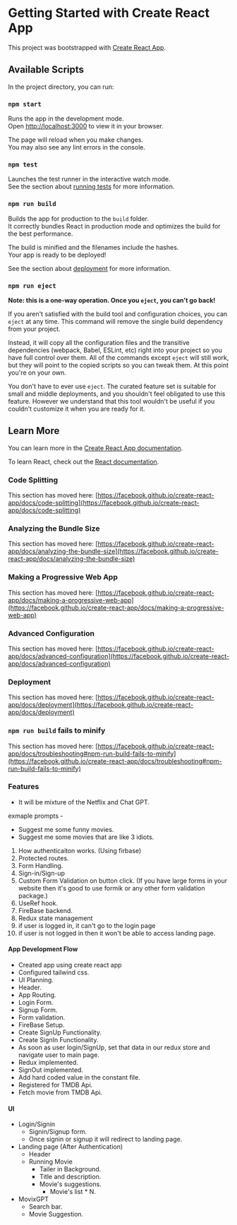 # Getting Started with Create React App

This project was bootstrapped with [Create React App](https://github.com/facebook/create-react-app).

## Available Scripts

In the project directory, you can run:

### `npm start`

Runs the app in the development mode.\
Open [http://localhost:3000](http://localhost:3000) to view it in your browser.

The page will reload when you make changes.\
You may also see any lint errors in the console.

### `npm test`

Launches the test runner in the interactive watch mode.\
See the section about [running tests](https://facebook.github.io/create-react-app/docs/running-tests) for more information.

### `npm run build`

Builds the app for production to the `build` folder.\
It correctly bundles React in production mode and optimizes the build for the best performance.

The build is minified and the filenames include the hashes.\
Your app is ready to be deployed!

See the section about [deployment](https://facebook.github.io/create-react-app/docs/deployment) for more information.

### `npm run eject`

**Note: this is a one-way operation. Once you `eject`, you can't go back!**

If you aren't satisfied with the build tool and configuration choices, you can `eject` at any time. This command will remove the single build dependency from your project.

Instead, it will copy all the configuration files and the transitive dependencies (webpack, Babel, ESLint, etc) right into your project so you have full control over them. All of the commands except `eject` will still work, but they will point to the copied scripts so you can tweak them. At this point you're on your own.

You don't have to ever use `eject`. The curated feature set is suitable for small and middle deployments, and you shouldn't feel obligated to use this feature. However we understand that this tool wouldn't be useful if you couldn't customize it when you are ready for it.

## Learn More

You can learn more in the [Create React App documentation](https://facebook.github.io/create-react-app/docs/getting-started).

To learn React, check out the [React documentation](https://reactjs.org/).

### Code Splitting

This section has moved here: [https://facebook.github.io/create-react-app/docs/code-splitting](https://facebook.github.io/create-react-app/docs/code-splitting)

### Analyzing the Bundle Size

This section has moved here: [https://facebook.github.io/create-react-app/docs/analyzing-the-bundle-size](https://facebook.github.io/create-react-app/docs/analyzing-the-bundle-size)

### Making a Progressive Web App

This section has moved here: [https://facebook.github.io/create-react-app/docs/making-a-progressive-web-app](https://facebook.github.io/create-react-app/docs/making-a-progressive-web-app)

### Advanced Configuration

This section has moved here: [https://facebook.github.io/create-react-app/docs/advanced-configuration](https://facebook.github.io/create-react-app/docs/advanced-configuration)

### Deployment

This section has moved here: [https://facebook.github.io/create-react-app/docs/deployment](https://facebook.github.io/create-react-app/docs/deployment)

### `npm run build` fails to minify

This section has moved here: [https://facebook.github.io/create-react-app/docs/troubleshooting#npm-run-build-fails-to-minify](https://facebook.github.io/create-react-app/docs/troubleshooting#npm-run-build-fails-to-minify)



### Features

- It will be mixture of the Netflix and Chat GPT.

exmaple prompts - 
- Suggest me some funny movies.
- Suggest me some movies that are like 3 idiots.

1. How authenticaiton works. (Using firbase)
2. Protected routes.
3. Form Handling.
4. Sign-in/Sign-up
5. Custom Form Validation on button click. (If you have large forms in your website then it's good to use formik or any other form validation package.)
6. UseRef hook.
7. FireBase backend.
8. Redux state management
9. if user is logged in, it can't go to the login page
10. if user is not logged in then it won't be able to access landing page.


#### App Development Flow
- Created app using create react app
- Configured tailwind css.
- UI Planning.
- Header.
- App Routing.
- Login Form.
- Signup Form.
- Form validation.
- FireBase Setup.
- Create SignUp Functionality.
- Create SignIn Functionality.
- As soon as user login/SignUp, set that data in our redux store and navigate user to main page.
- Redux implemented.
- SignOut implemented.
- Add hard coded value in the constant file.
- Registered for TMDB Api.
- Fetch movie from TMDB Api.

#### UI
- Login/Signin
    - Signin/Signup form.
    - Once signin or signup it will redirect to landing page.
- Landing page (After Authentication)
    - Header
    - Running Movie
        - Tailer in Background.
        - Title and description.
        - Movie's suggestions.
            - Movie's list * N.
- MovixGPT
    - Search bar.
    - Movie Suggestion.